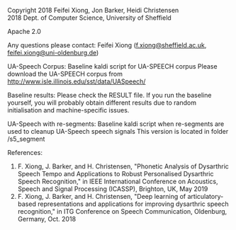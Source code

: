 Copyright 2018  Feifei Xiong, Jon Barker, Heidi Christensen           
          2018  Dept. of Computer Science, University of Sheffield

Apache 2.0

Any questions please contact: Feifei Xiong (f.xiong@sheffield.ac.uk, feifei.xiong@uni-oldenburg.de)

UA-Speech Corpus:
Baseline kaldi script for UA-SPEECH corpus
Please download the UA-SPEECH corpus from http://www.isle.illinois.edu/sst/data/UASpeech/

Baseline results:
Please check the RESULT file.
If you run the baseline yourself, you will probably obtain different results due to random initialisation and machine-specific issues.

UA-Speech with re-segments:
Baseline kaldi script when re-segments are used to cleanup UA-Speech speech signals
This version is located in folder /s5_segment


References:

1) F. Xiong, J. Barker, and H. Christensen, "Phonetic Analysis of Dysarthric Speech Tempo and Applications to Robust Personalised Dysarthric Speech Recognition," in IEEE International Conference on Acoustics, Speech and Signal Processing (ICASSP), Brighton, UK, May 2019
2) F. Xiong, J. Barker, and H. Christensen, "Deep learning of articulatory-based representations and applications for improving dysarthric speech recognition," in ITG Conference on Speech Communication, Oldenburg, Germany, Oct. 2018




